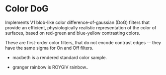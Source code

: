 # Color DoG

Implements V1 blob-like color difference-of-gaussian (DoG) filters that provide an efficient, physiologically realistic representation of the color of surfaces, based on red-green and blue-yellow contrasting colors.

These are first-order color filters, that do not encode contrast edges -- they have the same sigma for On and Off filters.

* macbeth is a rendered standard color sample.

* granger rainbow is ROYGIV rainbow..

